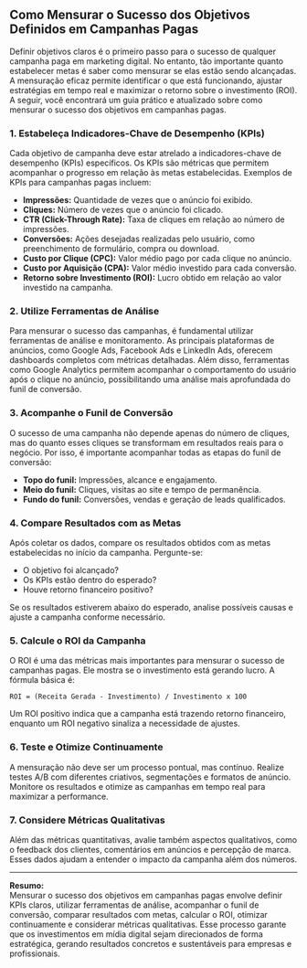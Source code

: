 
## Como Mensurar o Sucesso dos Objetivos Definidos em Campanhas Pagas

Definir objetivos claros é o primeiro passo para o sucesso de qualquer campanha paga em marketing digital. No entanto, tão importante quanto estabelecer metas é saber como mensurar se elas estão sendo alcançadas. A mensuração eficaz permite identificar o que está funcionando, ajustar estratégias em tempo real e maximizar o retorno sobre o investimento (ROI). A seguir, você encontrará um guia prático e atualizado sobre como mensurar o sucesso dos objetivos em campanhas pagas.

### 1. Estabeleça Indicadores-Chave de Desempenho (KPIs)

Cada objetivo de campanha deve estar atrelado a indicadores-chave de desempenho (KPIs) específicos. Os KPIs são métricas que permitem acompanhar o progresso em relação às metas estabelecidas. Exemplos de KPIs para campanhas pagas incluem:

- **Impressões:** Quantidade de vezes que o anúncio foi exibido.
- **Cliques:** Número de vezes que o anúncio foi clicado.
- **CTR (Click-Through Rate):** Taxa de cliques em relação ao número de impressões.
- **Conversões:** Ações desejadas realizadas pelo usuário, como preenchimento de formulário, compra ou download.
- **Custo por Clique (CPC):** Valor médio pago por cada clique no anúncio.
- **Custo por Aquisição (CPA):** Valor médio investido para cada conversão.
- **Retorno sobre Investimento (ROI):** Lucro obtido em relação ao valor investido na campanha.

### 2. Utilize Ferramentas de Análise

Para mensurar o sucesso das campanhas, é fundamental utilizar ferramentas de análise e monitoramento. As principais plataformas de anúncios, como Google Ads, Facebook Ads e LinkedIn Ads, oferecem dashboards completos com métricas detalhadas. Além disso, ferramentas como Google Analytics permitem acompanhar o comportamento do usuário após o clique no anúncio, possibilitando uma análise mais aprofundada do funil de conversão.

### 3. Acompanhe o Funil de Conversão

O sucesso de uma campanha não depende apenas do número de cliques, mas do quanto esses cliques se transformam em resultados reais para o negócio. Por isso, é importante acompanhar todas as etapas do funil de conversão:

- **Topo do funil:** Impressões, alcance e engajamento.
- **Meio do funil:** Cliques, visitas ao site e tempo de permanência.
- **Fundo do funil:** Conversões, vendas e geração de leads qualificados.

### 4. Compare Resultados com as Metas

Após coletar os dados, compare os resultados obtidos com as metas estabelecidas no início da campanha. Pergunte-se:

- O objetivo foi alcançado?
- Os KPIs estão dentro do esperado?
- Houve retorno financeiro positivo?

Se os resultados estiverem abaixo do esperado, analise possíveis causas e ajuste a campanha conforme necessário.

### 5. Calcule o ROI da Campanha

O ROI é uma das métricas mais importantes para mensurar o sucesso de campanhas pagas. Ele mostra se o investimento está gerando lucro. A fórmula básica é:

```
ROI = (Receita Gerada - Investimento) / Investimento x 100
```

Um ROI positivo indica que a campanha está trazendo retorno financeiro, enquanto um ROI negativo sinaliza a necessidade de ajustes.

### 6. Teste e Otimize Continuamente

A mensuração não deve ser um processo pontual, mas contínuo. Realize testes A/B com diferentes criativos, segmentações e formatos de anúncio. Monitore os resultados e otimize as campanhas em tempo real para maximizar a performance.

### 7. Considere Métricas Qualitativas

Além das métricas quantitativas, avalie também aspectos qualitativos, como o feedback dos clientes, comentários em anúncios e percepção de marca. Esses dados ajudam a entender o impacto da campanha além dos números.

---

**Resumo:**  
Mensurar o sucesso dos objetivos em campanhas pagas envolve definir KPIs claros, utilizar ferramentas de análise, acompanhar o funil de conversão, comparar resultados com metas, calcular o ROI, otimizar continuamente e considerar métricas qualitativas. Esse processo garante que os investimentos em mídia digital sejam direcionados de forma estratégica, gerando resultados concretos e sustentáveis para empresas e profissionais.
```
